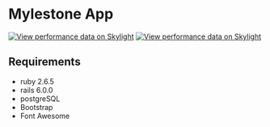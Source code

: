 # Mylestone App

[![View performance data on Skylight](https://badges.skylight.io/typical/34HKFJ72otDz.svg?token=A54UIRu6w-oEg0c1xkXsmyzBHTRU7zKh1QaZ2a0DI34)](https://www.skylight.io/app/applications/34HKFJ72otDz)
[![View performance data on Skylight](https://badges.skylight.io/status/34HKFJ72otDz.svg?token=A54UIRu6w-oEg0c1xkXsmyzBHTRU7zKh1QaZ2a0DI34)](https://www.skylight.io/app/applications/34HKFJ72otDz)

## Requirements

- ruby 2.6.5
- rails 6.0.0
- postgreSQL
- Bootstrap
- Font Awesome